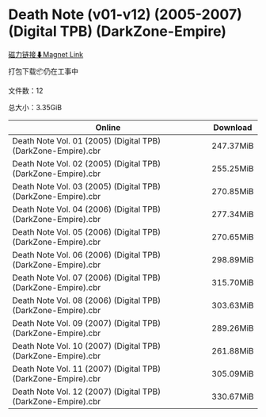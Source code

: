 # Death Note (v01-v12) (2005-2007) (Digital TPB) (DarkZone-Empire)

[磁力链接⬇Magnet Link](magnet:?xt=urn:btih:37d959297d1dd150ed6a4cdf684f50529e49f08d&dn=Death%20Note%20%28v01-v12%29%20%282005-2007%29%20%28Digital%20TPB%29%20%28DarkZone-Empire%29)

打包下载📦仍在工事中

文件数：12

总大小：3.35GiB

Online | Download
--- | ---
Death Note Vol. 01 (2005) (Digital TPB) (DarkZone-Empire).cbr | 247.37MiB
Death Note Vol. 02 (2005) (Digital TPB) (DarkZone-Empire).cbr | 255.25MiB
Death Note Vol. 03 (2005) (Digital TPB) (DarkZone-Empire).cbr | 270.85MiB
Death Note Vol. 04 (2006) (Digital TPB) (DarkZone-Empire).cbr | 277.34MiB
Death Note Vol. 05 (2006) (Digital TPB) (DarkZone-Empire).cbr | 270.65MiB
Death Note Vol. 06 (2006) (Digital TPB) (DarkZone-Empire).cbr | 298.89MiB
Death Note Vol. 07 (2006) (Digital TPB) (DarkZone-Empire).cbr | 315.70MiB
Death Note Vol. 08 (2006) (Digital TPB) (DarkZone-Empire).cbr | 303.63MiB
Death Note Vol. 09 (2007) (Digital TPB) (DarkZone-Empire).cbr | 289.26MiB
Death Note Vol. 10 (2007) (Digital TPB) (DarkZone-Empire).cbr | 261.88MiB
Death Note Vol. 11 (2007) (Digital TPB) (DarkZone-Empire).cbr | 305.09MiB
Death Note Vol. 12 (2007) (Digital TPB) (DarkZone-Empire).cbr | 330.67MiB